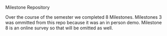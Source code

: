 Milestone Repository

Over the course of the semester we completed 8 Milestones. Milestones 3 was ommitted from this repo because it was an in person demo. Milestone 8 is an online survey so that will be omitted as well.
